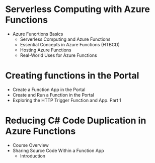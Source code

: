 # Serverless Computing with Azure Functions
- Azure Funcrtions Basics
  - Serverless Computing and Azure Functions
  - Essential Concepts in Azure Functions (HTBCD)
  - Hosting Azure Functions
  - Real-World Uses for Azure Functions
# Creating functions in the Portal
- Create a Function App in the Portal
- Create and Run a Function in the Portal
- Exploring the HTTP Trigger Function and App. Part 1

# Reducing C# Code Duplication in Azure Functions
- Course Overview
- Sharing Source Code Within a Function App
  - Introduction